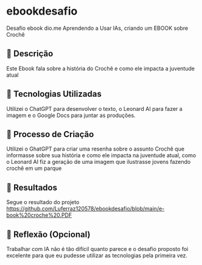 # ebookdesafio
Desafio ebook dio.me
Aprendendo a Usar IAs, criando um EBOOK sobre Crochê

## 📒 Descrição
Este Ebook fala sobre a história do Crochê e como ele impacta a juventude atual

## 🤖 Tecnologias Utilizadas
Utilizei o ChatGPT para desenvolver o texto, o Leonard AI para fazer a imagem e o Google Docs para juntar as produções.

## 🧐 Processo de Criação
Utilizei o GhatGPT para criar uma resenha sobre o assunto Crochê que informasse sobre sua história e como ele impacta na juventude atual, como o Leonard AI fiz a geração de uma imagem que ilustrasse jovens fazendo crochê em um parque

## 🚀 Resultados
Segue o resultado do projeto https://github.com/Luferraz120578/ebookdesafio/blob/main/e-book%20croche%20.PDF

## 💭 Reflexão (Opcional)
Trabalhar com IA não é tão difícil quanto parece e o desafio proposto foi excelente para que eu pudesse utilizar as tecnologias pela primeira vez. 
